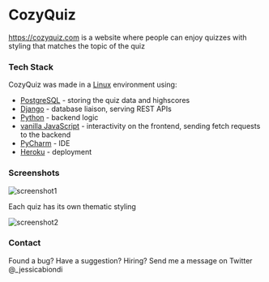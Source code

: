 # CozyQuiz

https://cozyquiz.com is a website where people can enjoy quizzes with styling that matches the topic of the quiz

### Tech Stack

CozyQuiz was made in a [Linux](https://linux.org) environment using:

* [PostgreSQL](https://postgresql.org) - storing the quiz data and highscores
* [Django](https://djangoproject.com) - database liaison, serving REST APIs
* [Python](https://python.org) - backend logic
* [vanilla JavaScript](https://javascript.com) - interactivity on the frontend, sending fetch requests to the backend
* [PyCharm](https://www.jetbrains.com/pycharm/) - IDE
* [Heroku](https://heroku.com) - deployment


### Screenshots


![screenshot1](https://i.imgur.com/rt986zS.png?1)      

Each quiz has its own thematic styling  

![screenshot2](https://i.imgur.com/3sWMzmM.png?1)


### Contact

Found a bug? Have a suggestion? Hiring? Send me a message on Twitter @_jessicabiondi